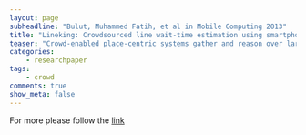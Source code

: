 ```yaml
---
layout: page 
subheadline: "Bulut, Muhammed Fatih, et al in Mobile Computing 2013"
title: "Lineking: Crowdsourced line wait-time estimation using smartphones"
teaser: "Crowd-enabled place-centric systems gather and reason over large mobile sensor datasets and target everyday user locations (such as stores, workplaces, and restaurants). Such systems are transforming various consumer services (for example, local search) and data-driven organizations (city planning). As the demand for these systems increases, our understanding of how to design and deploy successful crowdsensing systems must improve. In this paper, we present a systematic study of the coverage and scaling properties of place-centric crowdsensing. During a two-month deployment, we collected smartphone sensor data from 85 participants using a representative crowdsensing system that captures 48,000 different place visits. Our analysis of this dataset examines issues of core interest to place-centric crowdsensing, including place-temporal coverage, the relationship between the user population and coverage, privacy concerns, and the characterization of the collected data. Collectively, our findings provide valuable insights to guide the building of future place-centric crowdsensing systems and applications."
categories:
    - researchpaper  
tags:
    - crowd 
comments: true
show_meta: false
---
```


 
For more please follow the [link](http://link.springer.com/chapter/10.1007/978-3-642-36632-1_12)